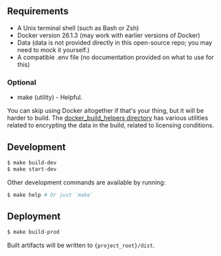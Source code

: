 ## Requirements

  - A Unix terminal shell (such as Bash or Zsh)
  - Docker version 26.1.3 (may work with earlier versions of Docker)
  - Data (data is not provided directly in this open-source repo; you may need to mock it yourself.)
  - A compatible .env file (no documentation provided on what to use for this)

### Optional

  - make (utility) - Helpful.

You can skip using Docker altogether if that's your thing, but it will be harder to build. The [docker_build_helpers directory](docker_build_helpers) has various utilities related to encrypting the data in the build, related to licensing conditions.

## Development

```bash
$ make build-dev
$ make start-dev
```

Other development commands are available by running:

```bash
$ make help # Or just `make`
```

## Deployment

```bash
$ make build-prod
```

Built artifacts will be written to `{project_root}/dist`.
